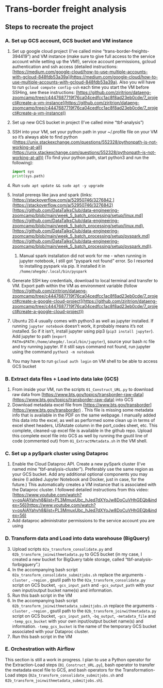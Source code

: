 # Trans-border freight analysis

## Steps to recreate the project

### A. Set up GCS account, GCS bucket and VM instance

1. Set up google cloud project (I’ve called mine “trans-border-freights-394419”) and VM instance (make sure to give full access to the service account while setting up the VM!), service account permissions, gcloud authentication and ssh access (detailed instructions: [https://medium.com/google-cloud/how-to-use-multiple-accounts-with-gcloud-848fdb53a39a](https://medium.com/google-cloud/how-to-use-multiple-accounts-with-gcloud-848fdb53a39a). Also you will have to run `gcloud compute config-ssh` each time you start the VM before SSHing, see these instructions: [https://github.com/ziritrion/dataeng-zoomcamp/tree/c4447687719f76ca04cedfcc1ac8f8ad23eb0cde/7_project#create-a-vm-instance](https://github.com/ziritrion/dataeng-zoomcamp/tree/c4447687719f76ca04cedfcc1ac8f8ad23eb0cde/7_project#create-a-vm-instance))
2. Set up new GCS bucket in project (I’ve called mine “tbf-analysis”)
3. SSH into your VM, set your python path in your ~/.profile file on your VM so it’s always able to find python ([https://unix.stackexchange.com/questions/552328/pythonpath-is-not-working-at-all](https://unix.stackexchange.com/questions/552328/pythonpath-is-not-working-at-all)) (To find your python path, start python3 and run the following):
    
    ```python
    import sys
    print(sys.path)
    ```
    
4. Run `sudo apt update && sudo apt -y upgrade` 
5. Install prereqs like java and spark (links: [https://stackoverflow.com/a/52950746/3276842,](https://stackoverflow.com/a/52950746/3276842) [https://github.com/DataTalksClub/data-engineering-zoomcamp/blob/main/week_5_batch_processing/setup/linux.md](https://github.com/DataTalksClub/data-engineering-zoomcamp/blob/main/week_5_batch_processing/setup/linux.md), [https://github.com/DataTalksClub/data-engineering-zoomcamp/blob/main/week_5_batch_processing/setup/pyspark.md](https://github.com/DataTalksClub/data-engineering-zoomcamp/blob/main/week_5_batch_processing/setup/pyspark.md)).
    1. Manual spark installation did not work for me - when running in jupyter notebook, I still got “pyspark not found” error. So I resorted to installing pyspark via pip. It installed it in `/home/ahegde/.local/bin/pyspark`
6. Generate SSH key credentials, download to local terminal and transfer to VM. Export path within the VM as environment variable (follow [https://github.com/ziritrion/dataeng-zoomcamp/tree/c4447687719f76ca04cedfcc1ac8f8ad23eb0cde/7_project#create-a-google-cloud-project](https://github.com/ziritrion/dataeng-zoomcamp/tree/c4447687719f76ca04cedfcc1ac8f8ad23eb0cde/7_project#create-a-google-cloud-project))
7. Ubuntu 20.4 usually comes with python3 as well as jupyter installed. If running `jupyter notebook` doesn’t work, it probably means it’s not installed. So if it isn’t, install jupyter using pip3 (`pip3 install jupyter`). Add jupyter to path (`export PATH=$PATH:/home/ahegde/.local/bin/jupyter`), source your bash rc file and try running jupyter. If it still says command not found, run jupyter using the command `python3 -m notebook`
8. You may have to run `gcloud auth login` on VM shell to be able to access GCS bucket

### B. Extract data files + Load into data lake (GCS)

1. From inside your VM, run the scripts `01_Construct_URL.py` to download raw data from [https://www.bts.gov/topics/transborder-raw-data](https://www.bts.gov/topics/transborder-raw-data) into GCS
2. Download metadata excel file from [https://www.bts.gov/transborder](https://www.bts.gov/transborder) . This file is missing some metadata info that is available in the PDF on the same webpage. I manually added this data into the excel, as well as performed some clean up in terms of excel sheet headers, USAstate column in the port_codes sheet, etc. This complete, cleaned-up excel file is available in the github repo. Upload this complete excel file into GCS as well by running the gsutil line of code (commented out) from `01_ExtractMetadata.sh` in the VM shell. 

### C. Set up a pySpark cluster using Dataproc

1. Enable the Cloud Dataproc API. Create a new pySpark cluster (I’ve named mine “tbf-analysis-cluster”). Preferably use the same region as your GCS bucket. Add any additional optional components you may desire (I added Jupyter Notebook and Docker, just in case, for the future.) This automatically creates a VM instance that is associated with the Dataproc cluster. I followed detailed instructions from this video: [https://www.youtube.com/watch?v=osAiAYahvh8&list=PL3MmuxUbc_hJed7dXYoJw8DoCuVHhGEQb&index=56](https://www.youtube.com/watch?v=osAiAYahvh8&list=PL3MmuxUbc_hJed7dXYoJw8DoCuVHhGEQb&index=56)
2. Add dataproc administrator permissions to the service account you are using

### D. Transform data and Load into data warehouse (BigQuery)

3. Upload scripts `02a_transform_consolidate.py` and `02b_transform_joinwithmetadata.py` to GCS bucket (in my case, I created a new bucket for BigQuery table storage, called “tbf-analysis-forbigquery”.)
4. In the accompanying bash script `02a_transform_consolidate_submitjobs.sh` replace the arguments `-cluster` , `-region` , gsutil path to the `02a_transform_consolidate.py` script on GCS bucket, `-gcs_input_path` and `-gcs_output_path` with your own input/output bucket name(s) and information. 
5. Run this bash script in the VM
6. In the accompanying bash script `02b_transform_joinwithmetadata_submitjobs.sh` replace the arguments `-cluster` , `-region` , gsutil path to the `02b_transform_joinwithmetadata.py` script on GCS bucket, `-gcs_input_path`, `-bq_output`, `-metadata_file` and `-temp_gcs_bucket` with your own input/output bucket name(s) and information. `-temp_gcs_bucket` is the name of the temporary GCS bucket associated with your Dataproc cluster. 
7. Run this bash script in the VM

### E. Orchestration with Airflow

This section is still a work in progress. I plan to use a Python operator for the Extraction-Load steps (`01_Construct_URL.py`), bash operator to transfer the metadata excel file to GCS, and bash operators for the Transformation-Load steps (`02a_transform_consolidate_submitjobs.sh` and `02b_transform_joinwithmetadata_submitjobs.sh`).
